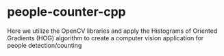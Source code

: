 # people-counter-cpp
Here we utilize the OpenCV libraries and apply the Histograms of Oriented Gradients (HOG) algorithm to create a computer vision application for people detection/counting
